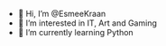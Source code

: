 - 👋 Hi, I’m @EsmeeKraan
- 👀 I’m interested in IT, Art and Gaming
- 🌱 I’m currently learning Python

<!---
EsmeeKraan/EsmeeKraan is a ✨ special ✨ repository because its `README.md` (this file) appears on your GitHub profile.
You can click the Preview link to take a look at your changes.
--->
